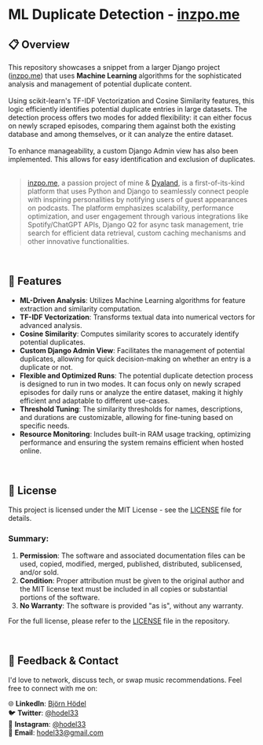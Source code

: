 # ML Duplicate Detection - [inzpo.me](https://inzpo.me)

## 📋 Overview

This repository showcases a snippet from a larger Django project ([inzpo.me](https://inzpo.me)) that uses **Machine Learning** algorithms for the sophisticated analysis and management of potential duplicate content.
<br><br>
Using scikit-learn's TF-IDF Vectorization and Cosine Similarity features, this logic efficiently identifies potential duplicate entries in large datasets. The detection process offers two modes for added flexibility: it can either focus on newly scraped episodes, comparing them against both the existing database and among themselves, or it can analyze the entire dataset.
<br><br>
To enhance manageability, a custom Django Admin view has also been implemented. This allows for easy identification and exclusion of duplicates.
<br><br>
>[inzpo.me](https://inzpo.me), a passion project of mine & [Dyaland](https://github.com/Dyaland), is a first-of-its-kind platform that uses Python and Django to seamlessly connect people with inspiring personalities by notifying users of guest appearances on podcasts. The platform emphasizes scalability, performance optimization, and user engagement through various integrations like Spotify/ChatGPT APIs, Django Q2 for async task management, trie search for efficient data retrieval, custom caching mechanisms and other innovative functionalities.

<br>

## 🌟 Features

- **ML-Driven Analysis**: Utilizes Machine Learning algorithms for feature extraction and similarity computation.
- **TF-IDF Vectorization**: Transforms textual data into numerical vectors for advanced analysis.
- **Cosine Similarity**: Computes similarity scores to accurately identify potential duplicates.
- **Custom Django Admin View**: Facilitates the management of potential duplicates, allowing for quick decision-making on whether an entry is a duplicate or not.
- **Flexible and Optimized Runs**: The potential duplicate detection process is designed to run in two modes. It can focus only on newly scraped episodes for daily runs or analyze the entire dataset, making it highly efficient and adaptable to different use-cases.
- **Threshold Tuning**: The similarity thresholds for names, descriptions, and durations are customizable, allowing for fine-tuning based on specific needs.
- **Resource Monitoring**: Includes built-in RAM usage tracking, optimizing performance and ensuring the system remains efficient when hosted online.

<br>

## 📜 License

This project is licensed under the MIT License - see the [LICENSE](LICENSE) file for details.

### Summary:

1. **Permission**: The software and associated documentation files can be used, copied, modified, merged, published, distributed, sublicensed, and/or sold.
2. **Condition**: Proper attribution must be given to the original author and the MIT license text must be included in all copies or substantial portions of the software.
3. **No Warranty**: The software is provided "as is", without any warranty.

For the full license, please refer to the [LICENSE](LICENSE) file in the repository.

<br>

## 💬 Feedback & Contact

I'd love to network, discuss tech, or swap music recommendations. Feel free to connect with me on:

🌐 **LinkedIn**: [Björn Hödel](https://www.linkedin.com/in/bjornhodel)<br>
🐦 **Twitter**: [@hodel33](https://twitter.com/hodel33)<br>
📸 **Instagram**: [@hodel33](https://www.instagram.com/hodel33)<br>
📧 **Email**: [hodel33@gmail.com](mailto:hodel33@gmail.com)
